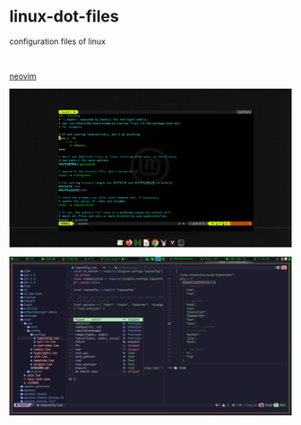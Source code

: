 # linux-dot-files
configuration files of linux

<br />

[neovim](https://github.com/aruncs31s/linux-dot-files/tree/main/neovim)


![neovim](./neovim/2022-04-18-000436_1366x768_scrot.png?raw=true)

![neovim.nvchad](./neovim.nvchad/Screenshot_2023-07-30-11-26-38_1366x768.png?raw=true)
